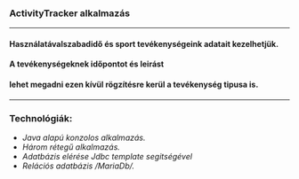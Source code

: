 ### ActivityTracker alkalmazás 

---

#### Használatávalszabadidő és sport tevékenységeink adatait kezelhetjük.
#### A tevékenységeknek időpontot és leirást 
#### lehet megadni ezen kívül rögzítésre kerül a tevékenység tipusa is.

___

### **Technológiák:**
-  *Java alapú konzolos alkalmazás.*
-  *Három rétegű alkalmazás.* 
-  *Adatbázis elérése Jdbc template segitségével* 
-  *Relációs adatbázis /MariaDb/.* 
